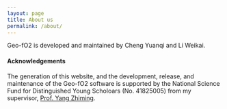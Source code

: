 ```yaml
---
layout: page
title: About us
permalink: /about/
---
```

Geo-fO2 is developed and maintained by Cheng Yuanqi and Li Weikai.

#### __Acknowledgements__ 

The generation of this website, and the development, release, and maintenance of the Geo-fO2 software is supported by the National Science Fund for Distinguished Young Scholoars (No. 41825005) from my supervisor, [Prof. Yang Zhiming](https://www.researchgate.net/profile/Zhiming_Yang2).
